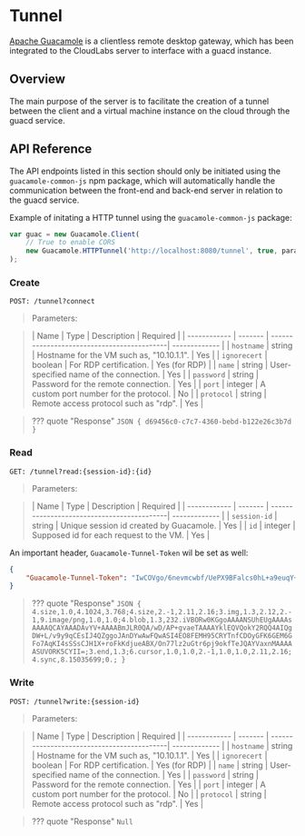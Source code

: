 # Tunnel

[Apache Guacamole](https://guacamole.apache.org/) is a clientless remote desktop gateway, which has been integrated to the CloudLabs server to interface with a guacd instance.

## Overview

The main purpose of the server is to facilitate the creation of a tunnel between the client and a virtual machine instance on the cloud through the guacd service.

## API Reference

The API endpoints listed in this section should only be initiated using the `guacamole-common-js` npm package, which will automatically handle the communication between the front-end and back-end server in relation to the guacd service.

Example of initating a HTTP tunnel using the `guacamole-common-js` package:
```TypeScript
var guac = new Guacamole.Client(
    // True to enable CORS
    new Guacamole.HTTPTunnel('http://localhost:8080/tunnel', true, params)
);
```

### Create
```
POST: /tunnel?connect
```
> Parameters:

>| Name        | Type    | Description                                | Required      |
| ------------ | ------- | -------------------------------------------| ------------- |
| `hostname`   | string  | Hostname for the VM such as, "10.10.1.1".  | Yes           |
| `ignorecert` | boolean | For RDP certification.                     | Yes (for RDP) |
| `name`       | string  | User-specified name of the connection.     | Yes           |
| `password`   | string  | Password for the remote connection.        | Yes           |
| `port`       | integer | A custom port number for the protocol.     | No            |
| `protocol`   | string  | Remote access protocol such as "rdp".      | Yes           |

>??? quote "Response"
    ```JSON
    {
        d69456c0-c7c7-4360-bebd-b122e26c3b7d
    }
    ```

### Read
```
GET: /tunnel?read:{session-id}:{id}
```
> Parameters:

>| Name        | Type    | Description                                | Required      |
| ------------ | ------- | -------------------------------------------| ------------- |
| `session-id` | string  | Unique session id created by Guacamole.    | Yes           |
| `id`         | integer | Supposed id for each request to the VM.    | Yes           |

>
An important header, `Guacamole-Tunnel-Token` wil be set as well:
```JSON
{
    "Guacamole-Tunnel-Token": "IwCOVgo/6nevmcwbf/UePX9BFalcs0hL+a9euqY+LPN+"
}
```
>??? quote "Response"
    ```JSON
    {
        4.size,1.0,4.1024,3.768;4.size,2.-1,2.11,2.16;3.img,1.3,2.12,2.-1,9.image/png,1.0,1.0;4.blob,1.3,232.iVBORw0KGgoAAAANSUhEUgAAAAsAAAAQCAYAAADAvYV+AAAABmJLR0QA/wD/AP+gvaeTAAAAYklEQVQokY2RQQ4AIQgDW+L/v9y9qCEsIJ4QZggoJAnDYwAwFQwASI4EO8FEMH95CRYTnfCDOyGFK6GEM6GFo7AqKI4sSSsCJH1X+roFkKdjueABX/On77lz2uGtr6pj9okfTeJQAYVaxnMAAAAASUVORK5CYII=;3.end,1.3;6.cursor,1.0,1.0,2.-1,1.0,1.0,2.11,2.16;4.sync,8.15035699;0.;
    }
    ```

### Write
```
POST: /tunnel?write:{session-id}
```
> Parameters:

>| Name        | Type    | Description                                | Required      |
| ------------ | ------- | -------------------------------------------| ------------- |
| `hostname`   | string  | Hostname for the VM such as, "10.10.1.1".  | Yes           |
| `ignorecert` | boolean | For RDP certification.                     | Yes (for RDP) |
| `name`       | string  | User-specified name of the connection.     | Yes           |
| `password`   | string  | Password for the remote connection.        | Yes           |
| `port`       | integer | A custom port number for the protocol.     | No            |
| `protocol`   | string  | Remote access protocol such as "rdp".      | Yes           |

>??? quote "Response"
    ```
    Null
    ```